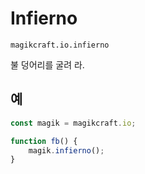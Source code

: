 
# Infierno

`magikcraft.io.infierno`

불 덩어리를 굴려 라.

## 예

```javascript
const magik = magikcraft.io;

function fb() {
    magik.infierno();
}
```